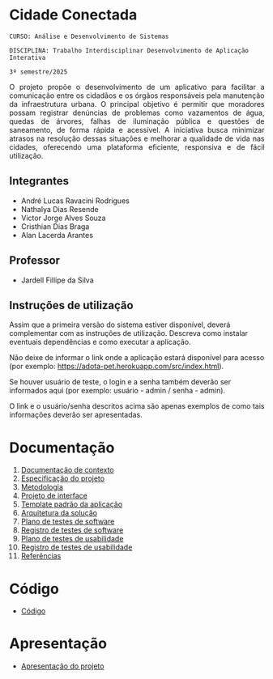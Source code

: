 # Cidade Conectada

`CURSO: Análise e Desenvolvimento de Sistemas`

`DISCIPLINA: Trabalho Interdisciplinar Desenvolvimento de Aplicação Interativa`

`3º semestre/2025`

<p align="justify">O projeto propõe o desenvolvimento de um aplicativo para facilitar a comunicação entre os cidadãos e os órgãos responsáveis pela manutenção da infraestrutura urbana. O principal objetivo é permitir que moradores possam registrar denúncias de problemas como vazamentos de água, quedas de árvores, falhas de iluminação pública e questões de saneamento, de forma rápida e acessível. A iniciativa busca minimizar atrasos na resolução dessas situações e melhorar a qualidade de vida nas cidades, oferecendo uma plataforma eficiente, responsiva e de fácil utilização.</p>

## Integrantes

* André Lucas Ravacini Rodrigues 
* Nathalya Dias Resende
* Victor Jorge Alves Souza
* Cristhian Dias Braga
* Alan Lacerda Arantes

## Professor

* Jardell Fillipe da Silva

## Instruções de utilização

Assim que a primeira versão do sistema estiver disponível, deverá complementar com as instruções de utilização. Descreva como instalar eventuais dependências e como executar a aplicação.

Não deixe de informar o link onde a aplicação estará disponível para acesso (por exemplo: https://adota-pet.herokuapp.com/src/index.html).

Se houver usuário de teste, o login e a senha também deverão ser informados aqui (por exemplo: usuário - admin / senha - admin).

O link e o usuário/senha descritos acima são apenas exemplos de como tais informações deverão ser apresentadas.

# Documentação

<ol>
<li><a href="docs/01-Contexto.md"> Documentação de contexto</a></li>
<li><a href="docs/02-Especificacao.md"> Especificação do projeto</a></li>
<li><a href="docs/03-Metodologia.md"> Metodologia</a></li>
<li><a href="docs/04-Projeto-interface.md"> Projeto de interface</a></li>
<li><a href="docs/05-Template-padrao.md"> Template padrão da aplicação</a></li>
<li><a href="docs/06-Arquitetura-solucao.md"> Arquitetura da solução</a></li>
<li><a href="docs/07-Plano-testes-software.md"> Plano de testes de software</a></li>
<li><a href="docs/08-Registro-testes-software.md"> Registro de testes de software</a></li>
<li><a href="docs/09-Plano-testes-usabilidade.md"> Plano de testes de usabilidade</a></li>
<li><a href="docs/10-Registro-testes-usabilidade.md"> Registro de testes de usabilidade</a></li>
<li><a href="docs/11-Referencias.md"> Referências</a></li>
</ol>

# Código

* <a href="src/README.md">Código</a>

# Apresentação

* <a href="presentation/README.md">Apresentação do projeto</a>
